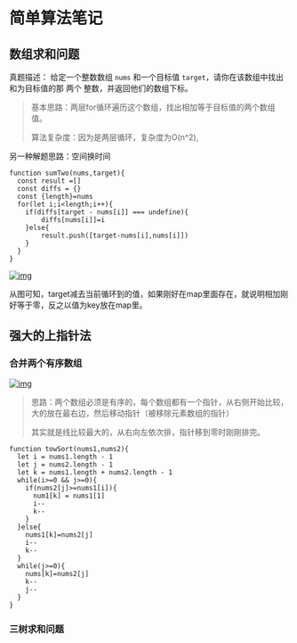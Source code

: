 # 简单算法笔记



## 数组求和问题



真题描述： 给定一个整数数组 `nums` 和一个目标值 `target`，请你在该数组中找出和为目标值的那 两个 整数，并返回他们的数组下标。

> 基本思路：两层for循环遍历这个数组，找出相加等于目标值的两个数组值。
>
> 算法复杂度：因为是两层循环，复杂度为O(n^2),

另一种解题思路：空间换时间

```
function sumTwo(nums,target){
  const result =[]
  const diffs = {}
  const {length}=nums
  for(let i;i<length;i++){
    if(diffs[target - nums[i]] === undefine){
        diffs[nums[i]]=i
    }else{
        result.push([target-nums[i],nums[i]])
    }
  }
}
```



[![img](https://camo.githubusercontent.com/8a56f129d8918adc5d8961944d6481f3820657e79540abfe2ad6e5ae82fb5c35/68747470733a2f2f732e706f6574726965732e776f726b2f696d616765732f32303231303930353131313631302e706e67)](https://camo.githubusercontent.com/8a56f129d8918adc5d8961944d6481f3820657e79540abfe2ad6e5ae82fb5c35/68747470733a2f2f732e706f6574726965732e776f726b2f696d616765732f32303231303930353131313631302e706e67)

从图可知，target减去当前循环到的值，如果刚好在map里面存在，就说明相加刚好等于零，反之以值为key放在map里。

## 强大的上指针法



### 合并两个有序数组



[![img](https://camo.githubusercontent.com/07c6a72c7e69f9bbafc7f2d0cdc68a2b849def379ddb9f8743c809bde9b6b952/68747470733a2f2f732e706f6574726965732e776f726b2f696d616765732f32303231303930353131313635302e706e67)](https://camo.githubusercontent.com/07c6a72c7e69f9bbafc7f2d0cdc68a2b849def379ddb9f8743c809bde9b6b952/68747470733a2f2f732e706f6574726965732e776f726b2f696d616765732f32303231303930353131313635302e706e67)

> 思路：两个数组必须是有序的，每个数组都有一个指针，从右侧开始比较，大的放在最右边，然后移动指针（被移除元素数组的指针）
>
> 其实就是线比较最大的，从右向左依次排，指针移到零时刚刚排完。

```
function towSort(nums1,nums2){
  let i = nums1.length - 1
  let j = nums2.length - 1
  let k = nums1.length + nums2.length - 1
  while(i>=0 && j>=0){
    if(nums2[j]>=nums1[i]){
      num1[k] = nums1[1]
      i--
      k--
    }
  }else{
    nums1[k]=nums2[j]
    i--
    k--
  }
  while(j>=0){
    nums[k]=nums2[j]
    k--
    j--
  }
}
```



### 三树求和问题